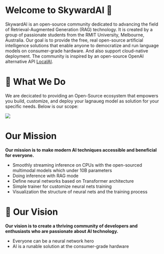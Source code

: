 # Welcome to SkywardAI 🚀

SkywardAI is an open-source community dedicated to advancing the field of Retrieval-Augmented Generation (RAG) technology. It is created by a group of passionate students from the RMIT University, Melbourne, Australia. Our goal is to provide the free, real open-source artificial intelligence solutions that enable anyone to democratize and run language models on consumer-grade hardware. And also support cloud-native deployment. The community is inspired by an open-source OpenAI alternative API  [LocalAI](https://github.com/mudler/LocalAI).


# 🌟 What We Do

We are decicated to providing an Open-Source ecosystem that empowers you build, customize, and deploy your lagnaueg model as solution for your specific needs. Below is our scope:

![](https://cdn.masto.host/sigmoidsocial/media_attachments/files/112/160/831/808/267/625/original/cb5c3149ed9f193d.png)


# Our Mission

**Our mission is to make modern AI techniques accessible and beneficial for everyone.**

* Smoothly streaming inference on CPUs with the open-sourced multimodal models which under 10B parameters
* Doing inference with RAG mode
* Define neural networks based on Transformer architecture
* Simple trainer for customize neural nets training
* Visualization the structure of neural nets and the training process


# 🚀 Our Vision

**Our vision is to create a thriving community of developers and enthusiasts who are passionate about AI technology.**

* Everyone can be a neural network hero
* AI is a runable solution at the consumer-grade hardware



